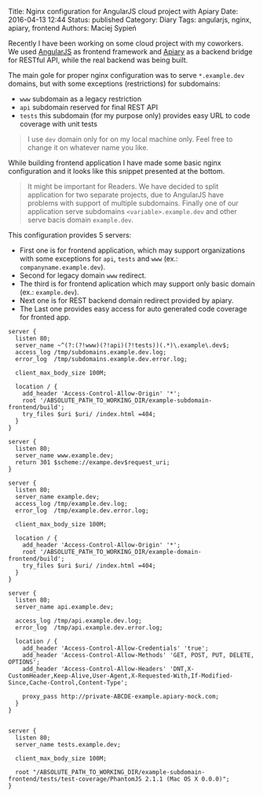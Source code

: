 Title:      Nginx configuration for AngularJS cloud project with Apiary
Date:       2016-04-13 12:44
Status:     published
Category:   Diary
Tags:       angularjs, nginx, apiary, frontend
Authors:    Maciej Sypień

<!--
<div class="intro-article-image-sm" markdown="1">
  ![Logo of Sublime Text 3]({filename}/images/nginx_logo.png)
</div>
-->

Recently I have been working on some cloud project with my coworkers. We used
 [AngularJS][angularjs-webpage] as frontend framework and [Apiary][apiary-webpage] as a backend bridge for RESTful API, while the real backend was being built.

The main gole for proper nginx configuration was to serve `*.example.dev`
domains, but with some exceptions (restrictions) for subdomains:

*   `www` subdomain as a legacy restriction
*   `api` subdomain reserved for final REST API
*   `tests` this subdomain (for my purpose only) provides easy URL to code coverage with
    unit tests

> I use `dev` domain only for on my local machine only. Feel free to change it
> on whatever name you like.

While building frontend application I have made some basic nginx configuration
and it looks like this snippet presented at the bottom.

> It might be important for Readers. We have decided to split application for two separate projects, due to AngularJS have problems with support of multiple subdomains. Finally one of our application serve subdomains `<variable>.example.dev` and other serve bacis domain `example.dev`.

This configuration provides 5 servers:

*   First one is for frontend application, which may support organizations with
    some exceptions for `api`, `tests` and `www` (ex.: `companyname.example.dev`).
*   Second for legacy domain `www` redirect.
*   The third is for frontend aplication which may support only basic domain (ex.: `example.dev`).
*   Next one is for REST backend domain redirect provided by apiary.
*   The Last one provides easy access for auto generated code coverage for
    fronted app.

```nginx
server {
  listen 80;
  server_name ~^(?:(?!www)(?!api)(?!tests))(.*)\.example\.dev$;
  access_log /tmp/subdomains.example.dev.log;
  error_log  /tmp/subdomains.example.dev.error.log;

  client_max_body_size 100M;

  location / {
    add_header 'Access-Control-Allow-Origin' '*';
    root '/ABSOLUTE_PATH_TO_WORKING_DIR/example-subdomain-frontend/build';
    try_files $uri $uri/ /index.html =404;
  }
}

server {
  listen 80;
  server_name www.example.dev;
  return 301 $scheme://exampe.dev$request_uri;
}

server {
  listen 80;
  server_name example.dev;
  access_log /tmp/example.dev.log;
  error_log  /tmp/example.dev.error.log;

  client_max_body_size 100M;

  location / {
    add_header 'Access-Control-Allow-Origin' '*';
    root '/ABSOLUTE_PATH_TO_WORKING_DIR/example-domain-frontend/build';
    try_files $uri $uri/ /index.html =404;
  }
}

server {
  listen 80;
  server_name api.example.dev;

  access_log /tmp/api.example.dev.log;
  error_log  /tmp/api.example.dev.error.log;

  location / {
    add_header 'Access-Control-Allow-Credentials' 'true';
    add_header 'Access-Control-Allow-Methods' 'GET, POST, PUT, DELETE, OPTIONS';
    add_header 'Access-Control-Allow-Headers' 'DNT,X-CustomHeader,Keep-Alive,User-Agent,X-Requested-With,If-Modified-Since,Cache-Control,Content-Type';

    proxy_pass http://private-ABCDE-example.apiary-mock.com;
  }
}


server {
  listen 80;
  server_name tests.example.dev;

  client_max_body_size 100M;

  root "/ABSOLUTE_PATH_TO_WORKING_DIR/example-subdomain-frontend/tests/test-coverage/PhantomJS 2.1.1 (Mac OS X 0.0.0)";
}
```

[angularjs-webpage]: https://angularjs.org/
[apiary-webpage]: https://apiary.io/
